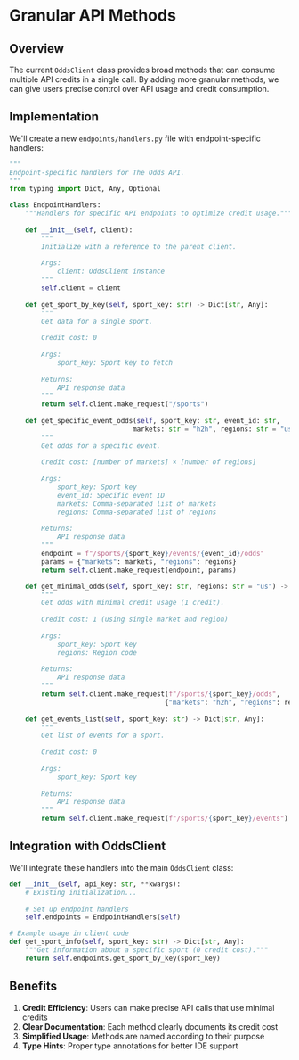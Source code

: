 # Granular API Methods

## Overview

The current `OddsClient` class provides broad methods that can consume multiple API credits in a single call. By adding more granular methods, we can give users precise control over API usage and credit consumption.

## Implementation

We'll create a new `endpoints/handlers.py` file with endpoint-specific handlers:

```python
"""
Endpoint-specific handlers for The Odds API.
"""
from typing import Dict, Any, Optional

class EndpointHandlers:
    """Handlers for specific API endpoints to optimize credit usage."""
    
    def __init__(self, client):
        """
        Initialize with a reference to the parent client.
        
        Args:
            client: OddsClient instance
        """
        self.client = client
    
    def get_sport_by_key(self, sport_key: str) -> Dict[str, Any]:
        """
        Get data for a single sport.
        
        Credit cost: 0
        
        Args:
            sport_key: Sport key to fetch
            
        Returns:
            API response data
        """
        return self.client.make_request("/sports")
    
    def get_specific_event_odds(self, sport_key: str, event_id: str, 
                               markets: str = "h2h", regions: str = "us") -> Dict[str, Any]:
        """
        Get odds for a specific event.
        
        Credit cost: [number of markets] × [number of regions]
        
        Args:
            sport_key: Sport key
            event_id: Specific event ID
            markets: Comma-separated list of markets
            regions: Comma-separated list of regions
            
        Returns:
            API response data
        """
        endpoint = f"/sports/{sport_key}/events/{event_id}/odds"
        params = {"markets": markets, "regions": regions}
        return self.client.make_request(endpoint, params)

    def get_minimal_odds(self, sport_key: str, regions: str = "us") -> Dict[str, Any]:
        """
        Get odds with minimal credit usage (1 credit).
        
        Credit cost: 1 (using single market and region)
        
        Args:
            sport_key: Sport key
            regions: Region code
            
        Returns:
            API response data
        """
        return self.client.make_request(f"/sports/{sport_key}/odds", 
                                       {"markets": "h2h", "regions": regions})
                                       
    def get_events_list(self, sport_key: str) -> Dict[str, Any]:
        """
        Get list of events for a sport.
        
        Credit cost: 0
        
        Args:
            sport_key: Sport key
            
        Returns:
            API response data
        """
        return self.client.make_request(f"/sports/{sport_key}/events")
```

## Integration with OddsClient

We'll integrate these handlers into the main `OddsClient` class:

```python
def __init__(self, api_key: str, **kwargs):
    # Existing initialization...
    
    # Set up endpoint handlers
    self.endpoints = EndpointHandlers(self)

# Example usage in client code
def get_sport_info(self, sport_key: str) -> Dict[str, Any]:
    """Get information about a specific sport (0 credit cost)."""
    return self.endpoints.get_sport_by_key(sport_key)
```

## Benefits

1. **Credit Efficiency**: Users can make precise API calls that use minimal credits
2. **Clear Documentation**: Each method clearly documents its credit cost
3. **Simplified Usage**: Methods are named according to their purpose
4. **Type Hints**: Proper type annotations for better IDE support
